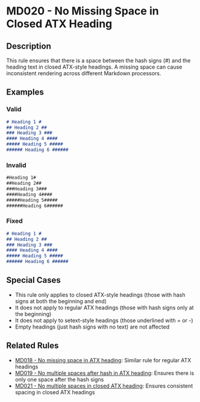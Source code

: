 # MD020 - No Missing Space in Closed ATX Heading

## Description

This rule ensures that there is a space between the hash signs (#) and the heading text in closed ATX-style headings.
A missing space can cause inconsistent rendering across different Markdown processors.

<!-- rumdl-disable MD020 -->

## Examples

### Valid

```markdown
# Heading 1 #
## Heading 2 ##
### Heading 3 ###
#### Heading 4 ####
##### Heading 5 #####
###### Heading 6 ######
```

### Invalid

```markdown
#Heading 1#
##Heading 2##
###Heading 3###
####Heading 4####
#####Heading 5#####
######Heading 6######
```

### Fixed

```markdown
# Heading 1 #
## Heading 2 ##
### Heading 3 ###
#### Heading 4 ####
##### Heading 5 #####
###### Heading 6 ######
```

<!-- rumdl-enable MD020 -->

## Special Cases

- This rule only applies to closed ATX-style headings (those with hash signs at both the beginning and end)
- It does not apply to regular ATX headings (those with hash signs only at the beginning)
- It does not apply to setext-style headings (those underlined with = or -)
- Empty headings (just hash signs with no text) are not affected

## Related Rules

- [MD018 - No missing space in ATX heading](md018.md): Similar rule for regular ATX headings
- [MD019 - No multiple spaces after hash in ATX heading](md019.md): Ensures there is only one space after the hash signs
- [MD021 - No multiple spaces in closed ATX heading](md021.md): Ensures consistent spacing in closed ATX headings
